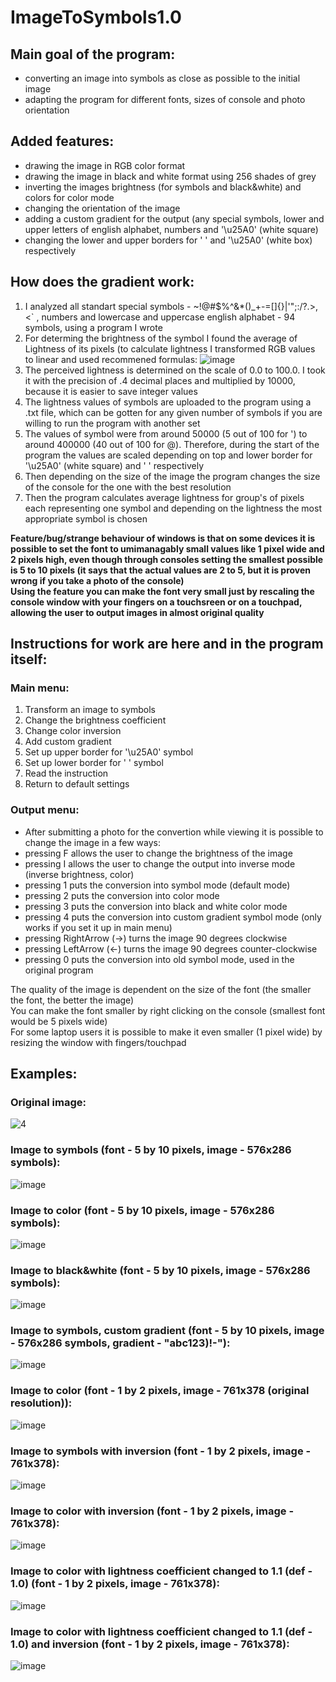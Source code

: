 # ImageToSymbols1.0
## Main goal of the program:
  * converting an image into symbols as close as possible to the initial image
  * adapting the program for different fonts, sizes of console and photo orientation

## Added features:
  * drawing the image in RGB color format
  * drawing the image in black and white format using 256 shades of grey
  * inverting the images brightness (for symbols and black&white) and colors for color mode
  * changing the orientation of the image
  * adding a custom gradient for the output (any special symbols, lower and upper letters of english alphabet, numbers and '\u25A0' (white square)
  * changing the lower and upper borders for ' ' and '\u25A0' (white box) respectively

## How does the gradient work:
  1. I analyzed all standart special symbols - ~!@#$%^&*()_+-=[]{}|\'";:/?.>,<` , numbers and lowercase and uppercase english alphabet - 94 symbols, using a program I wrote
  2. For determing the brightness of the symbol I found the average of Lightness of its pixels (to calculate lightness I transformed RGB values to linear and used recommened formulas:
  ![image](https://github.com/IvanKolchanov/ImageToSymbols1.0/assets/83294629/60fc68ec-0ae4-4096-8cb8-163cdcf820d1)
  3. The perceived lightness is determined on the scale of 0.0 to 100.0. I took it with the precision of .4 decimal places and multiplied by 10000, because it is easier to save integer values
  4. The lightness values of symbols are uploaded to the program using a .txt file, which can be gotten for any given number of symbols if you are willing to run the program with another set
  5. The values of symbol were from around 50000 (5 out of 100 for ') to around 400000 (40 out of 100 for @). Therefore, during the start of the program the values are scaled depending on top and lower border for '\u25A0' (white square) and ' ' respectively
  6. Then depending on the size of the image the program changes the size of the console for the one with the best resolution
  7. Then the program calculates average lightness for group's of pixels each representing one symbol and depending on the lightness the most appropriate symbol is chosen

**Feature/bug/strange behaviour of windows is that on some devices it is possible to set the font to umimanagably small values like 1 pixel wide and 2 pixels high, even though through consoles setting the smallest possible is 5 to 10 pixels (it says that the actual values are 2 to 5, but it is proven wrong if you take a photo of the console)  <br>
Using the feature you can make the font very small just by rescaling the console window with your fingers on a touchsreen or on a touchpad, allowing the user to output images in almost original quality**

## Instructions for work are here and in the program itself:

### Main menu:
  1. Transform an image to symbols <br>
  2. Change the brightness coefficient <br>
  3. Change color inversion <br>
  4. Add custom gradient <br>
  5. Set up upper border for '\u25A0' symbol <br>
  6. Set up lower border for ' ' symbol <br>
  7. Read the instruction <br>
  8. Return to default settings <br>

### Output menu:
  * After submitting a photo for the convertion while viewing it is possible to change the image in a few ways:
  * pressing F allows the user to change the brightness of the image
  * pressing I allows the user to change the output into inverse mode (inverse brightness, color)
  * pressing 1 puts the conversion into symbol mode (default mode)
  * pressing 2 puts the conversion into color mode
  * pressing 3 puts the conversion into black and white color mode
  * pressing 4 puts the conversion into custom gradient symbol mode (only works if you set it up in main menu)
  * pressing RightArrow (->) turns the image 90 degrees clockwise
  * pressing LeftArrow (<-) turns the image 90 degrees counter-clockwise
  * pressing 0 puts the conversion into old symbol mode, used in the original program

The quality of the image is dependent on the size of the font (the smaller the font, the better the image) <br>
You can make the font smaller by right clicking on the console (smallest font would be 5 pixels wide) <br>
For some laptop users it is possible to make it even smaller (1 pixel wide) by resizing the window with fingers/touchpad <br>

## Examples: <br>
  ### Original image: <br>
  ![4](https://github.com/IvanKolchanov/ImageToSymbols1.0/assets/83294629/fa3b00b5-87a3-477a-9f23-414548ab41fe)
  
  ### Image to symbols (font - 5 by 10 pixels, image - 576x286 symbols): <br>
  ![image](https://github.com/IvanKolchanov/ImageToSymbols1.0/assets/83294629/65cb45f4-41e2-42ee-b836-e2bedecc064a)
  
  ### Image to color (font - 5 by 10 pixels, image - 576x286 symbols): <br>
  ![image](https://github.com/IvanKolchanov/ImageToSymbols1.0/assets/83294629/09eb9fb7-3edf-42e4-8bc7-b9ece60e6328)
  
  ### Image to black&white (font - 5 by 10 pixels, image - 576x286 symbols): <br>
  ![image](https://github.com/IvanKolchanov/ImageToSymbols1.0/assets/83294629/5cedfb48-edd6-4afb-b37a-5a02a4cd58eb)
  
  ### Image to symbols, custom gradient (font - 5 by 10 pixels, image - 576x286 symbols, gradient - "abc123)!-"): <br>
  ![image](https://github.com/IvanKolchanov/ImageToSymbols1.0/assets/83294629/f201ad8c-deb4-4afc-a5b5-0fcf6523962e)
  
  ### Image to color (font - 1 by 2 pixels, image - 761x378 (original resolution)): <br>
  ![image](https://github.com/IvanKolchanov/ImageToSymbols1.0/assets/83294629/3b356ea8-8fdb-4882-b912-da548a533a69)
  
  ### Image to symbols with inversion (font - 1 by 2 pixels, image - 761x378): <br>
  ![image](https://github.com/IvanKolchanov/ImageToSymbols1.0/assets/83294629/a020f659-96bc-4d02-8f07-2fe22d2d9b54)
  
  ### Image to color with inversion (font - 1 by 2 pixels, image - 761x378): <br>
  ![image](https://github.com/IvanKolchanov/ImageToSymbols1.0/assets/83294629/c0fd7f12-0f3e-4f7a-8eac-bb597b450089)
  
  ### Image to color with lightness coefficient changed to 1.1 (def - 1.0) (font - 1 by 2 pixels, image - 761x378): <br>
  ![image](https://github.com/IvanKolchanov/ImageToSymbols1.0/assets/83294629/ee3c0f27-4225-41bc-b7fa-60e27bcee9ed)
  
  ### Image to color with lightness coefficient changed to 1.1 (def - 1.0) and inversion (font - 1 by 2 pixels, image - 761x378): <br>
  ![image](https://github.com/IvanKolchanov/ImageToSymbols1.0/assets/83294629/57b16fee-e132-4a44-b2d3-b87e638c5b6b)
  







